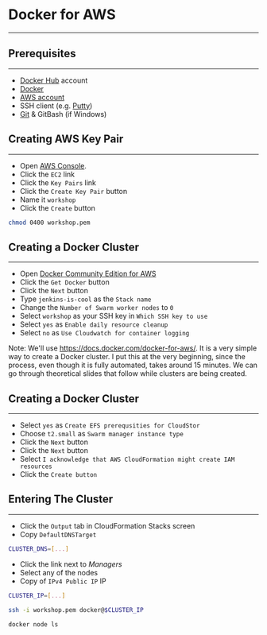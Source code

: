 # Docker for AWS

---


## Prerequisites

---

* [Docker Hub](https://hub.docker.com/) account
* [Docker](https://www.docker.com/)
* [AWS account](https://aws.amazon.com/)
* SSH client (e.g. [Putty](http://www.putty.org/))
* [Git](https://git-scm.com/) & GitBash (if Windows)


## Creating AWS Key Pair

---

* Open [AWS Console](console.aws.amazon.com).
* Click the `EC2` link
* Click the `Key Pairs` link
* Click the `Create Key Pair` button
* Name it `workshop`
* Click the `Create` button

```bash
chmod 0400 workshop.pem
```


## Creating a Docker Cluster

---

* Open [Docker Community Edition for AWS](https://store.docker.com/editions/community/docker-ce-aws)
* Click the `Get Docker` button
* Click the `Next` button
* Type `jenkins-is-cool` as the `Stack name`
* Change the `Number of Swarm worker nodes` to `0`
* Select `workshop` as your SSH key in `Which SSH key to use`
* Select `yes` as `Enable daily resource cleanup`
* Select `no` as `Use Cloudwatch for container logging`

Note:
We'll use https://docs.docker.com/docker-for-aws/. It is a very simple way to create a Docker cluster. I put this at the very beginning, since the process, even though it is fully automated, takes around 15 minutes. We can go through theoretical slides that follow while clusters are being created.


## Creating a Docker Cluster

---

* Select `yes` as `Create EFS prerequsities for CloudStor`
* Choose `t2.small` as `Swarm manager instance type`
* Click the `Next` button
* Click the `Next` button
* Select `I acknowledge that AWS CloudFormation might create IAM resources`
* Click the `Create button`


## Entering The Cluster

---

* Click the `Output` tab in CloudFormation Stacks screen
* Copy `DefaultDNSTarget`

```bash
CLUSTER_DNS=[...]
```

* Click the link next to *Managers*
* Select any of the nodes
* Copy of `IPv4 Public IP` IP

```bash
CLUSTER_IP=[...]

ssh -i workshop.pem docker@$CLUSTER_IP

docker node ls
```